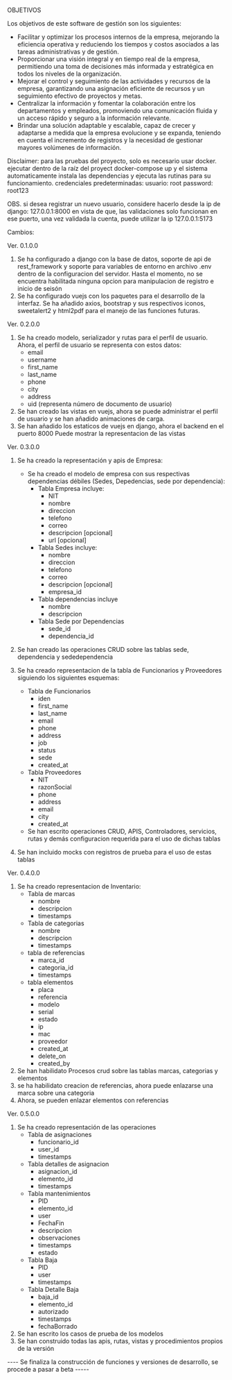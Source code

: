 OBJETIVOS

Los objetivos de este software de gestión son los siguientes:

* Facilitar y optimizar los procesos internos de la empresa, mejorando la eficiencia operativa y reduciendo los tiempos
  y costos asociados a las tareas administrativas y de gestión.
* Proporcionar una visión integral y en tiempo real de la empresa, permitiendo una toma de decisiones más informada y
  estratégica en todos los niveles de la organización.
* Mejorar el control y seguimiento de las actividades y recursos de la empresa, garantizando una asignación eficiente de
  recursos y un seguimiento efectivo de proyectos y metas.
* Centralizar la información y fomentar la colaboración entre los departamentos y empleados, promoviendo una
  comunicación fluida y un acceso rápido y seguro a la información relevante.
* Brindar una solución adaptable y escalable, capaz de crecer y adaptarse a medida que la empresa evolucione y se
  expanda, teniendo en cuenta el incremento de registros y la necesidad de gestionar mayores volúmenes de información.

Disclaimer: para las pruebas del proyecto, solo es necesario usar docker.
ejecutar dentro de la raíz del proyect docker-compose up y el sistema automaticamente instala las dependencias y ejecuta
las rutinas para su funcionamiento.
credenciales predeterminadas: usuario: root password: root123

OBS. si desea registrar un nuevo usuario, considere hacerlo desde la ip de django: 127.0.0.1:8000 en vista de que, las
validaciones solo funcionan en ese puerto, una vez validada la cuenta, puede utilizar la ip 127.0.0.1:5173

Cambios:

Ver. 0.1.0.0

1. Se ha configurado a django con la base de datos, soporte de api de rest_framework y soporte para variables de entorno
   en archivo .env dentro de la configuracion del servidor.
   Hasta el momento, no se encuentra habilitada ninguna opcion para manipulacion de registro e inicio de seisón
2. Se ha configurado vuejs con los paquetes para el desarrollo de la interfaz. Se ha añadido axios, bootstrap y sus
   respectivos iconos, sweetalert2 y html2pdf para el manejo de las funciones futuras.

Ver. 0.2.0.0

1. Se ha creado modelo, serializador y rutas para el perfil de usuario. Ahora, el perfil de usuario se representa con
   estos datos:
    * email
    * username
    * first_name
    * last_name
    * phone
    * city
    * address
    * uid (representa número de documento de usuario)
2. Se han creado las vistas en vuejs, ahora se puede administrar el perfil de usuario y se han añadido animaciones de
   carga.
3. Se han añadido los estaticos de vuejs en django, ahora el backend en el puerto 8000 Puede mostrar la representacion
   de las vistas

Ver. 0.3.0.0

1. Se ha creado la representación y apis de Empresa:

    * Se ha creado el modelo de empresa con sus respectivas dependencias débiles (Sedes, Depedencias, sede por
      dependencia):
        * Tabla Empresa incluye:
            * NIT
            * nombre
            * direccion
            * telefono
            * correo
            * descripcion [opcional]
            * url [opcional]
        * Tabla Sedes incluye:
            * nombre
            * direccion
            * telefono
            * correo
            * descripcion [opcional]
            * empresa_id
        * Tabla dependencias incluye
            * nombre
            * descripcion
        * Tabla Sede por Dependencias
            * sede_id
            * dependencia_id
2. Se han creado las operaciones CRUD sobre las tablas sede, dependencia y sededependencia
3. Se ha creado representacion de la tabla de Funcionarios y Proveedores siguiendo los siguientes esquemas:

    * Tabla de Funcionarios
        * iden
        * first_name
        * last_name
        * email
        * phone
        * address
        * job
        * status
        * sede
        * created_at
    * Tabla Proveedores
        * NIT
        * razonSocial
        * phone
        * address
        * email
        * city
        * created_at
    * Se han escrito operaciones CRUD, APIS, Controladores, servicios, rutas y demás configuracion requerida para el uso
      de dichas tablas
4. Se han incluido mocks con registros de prueba para el uso de estas tablas

Ver. 0.4.0.0

1. Se ha creado representacion de Inventario:
    * Tabla de marcas
        * nombre
        * descripcion
        * timestamps
    * Tabla de categorias
        * nombre
        * descripcion
        * timestamps
    * tabla de referencias
        * marca_id
        * categoria_id
        * timestamps
    * tabla elementos
        * placa
        * referencia
        * modelo
        * serial
        * estado
        * ip
        * mac
        * proveedor
        * created_at
        * delete_on
        * created_by
2. Se han habilidato Procesos crud sobre las tablas marcas, categorias y elementos
3. se ha habilidato creacion de referencias, ahora puede enlazarse una marca sobre una categoria
4. Ahora, se pueden enlazar elementos con referencias

Ver. 0.5.0.0

1. Se ha creado representación de las operaciones
    * Tabla de asignaciones
        * funcionario_id
        * user_id
        * timestamps
    * Tabla detalles de asignacion
        * asignacion_id
        * elemento_id
        * timestamps
    * Tabla mantenimientos
        * PID
        * elemento_id
        * user
        * FechaFin
        * descripcion
        * observaciones
        * timestamps
        * estado
    * Tabla Baja
        * PID
        * user
        * timestamps
    * Tabla Detalle Baja
        * baja_id
        * elemento_id
        * autorizado
        * timestamps
        * fechaBorrado
2. Se han escrito los casos de prueba de los modelos
3. Se han construido todas las apis, rutas, vistas y procedimientos propios de la versión

---- Se finaliza la construcción de funciones y versiones de desarrollo, se procede a pasar a beta -----